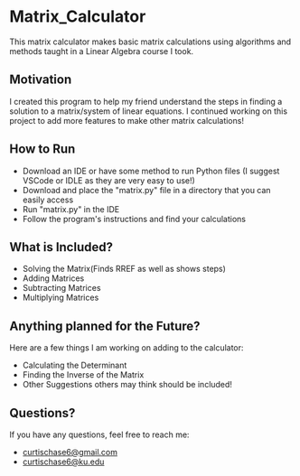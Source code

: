 # Matrix_Calculator
This matrix calculator makes basic matrix calculations using algorithms and methods
taught in a Linear Algebra course I took.

## Motivation
I created this program to help my friend understand the steps in finding a solution
to a matrix/system of linear equations. I continued working on this project to add more
features to make other matrix calculations!

## How to Run
- Download an IDE or have some method to run Python files
  (I suggest VSCode or IDLE as they are very easy to use!)
- Download and place the "matrix.py" file in a directory that you
  can easily access
- Run "matrix.py" in the IDE
- Follow the program's instructions and find your calculations

## What is Included?
- Solving the Matrix(Finds RREF as well as shows steps)
- Adding Matrices
- Subtracting Matrices
- Multiplying Matrices

## Anything planned for the Future?
Here are a few things I am working on adding to the calculator:
- Calculating the Determinant
- Finding the Inverse of the Matrix
- Other Suggestions others may think should be included!

## Questions?
If you have any questions, feel free to reach me:
- curtischase6@gmail.com
- curtischase6@ku.edu

